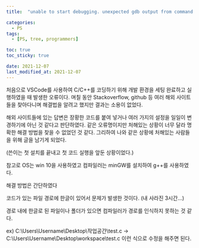```yaml
---
title:  "unable to start debugging. unexpected gdb output from command -environment-cd 해결 방법" 

categories:
  - PS
tags:
  - [PS, tree, programmers]

toc: true
toc_sticky: true

date: 2021-12-07
last_modified_at: 2021-12-07
---
```


처음으로 VSCode를 사용하여 C/C++를 코딩하기 위해 개발 환경을 세팅 완료하고 실행하였을 때 발생한 오류이다. 며칠 동안 Stackoverflow, github 등 여러 해외 사이트들을 찾아다니며 해결법을 알려고 했지만 결과는 소용이 없었다.

 
해외 사이트들에 있는 답변은 장황한 코드를 붙여 넣거나 여러 가지의 설정을 일일이 변경하기에 아닌 것 같다고 판단하였다. 같은 오류명이지만 처해있는 상황이 너무 달라 명확한 해결 방법을 찾을 수 없었던 것 같다. 그리하여 나와 같은 상황에 처해있는 사람들을 위해 글을 남기게 되었다.

(쓴이는 첫 설치를 끝내고 첫 코드 실행을 앞둔 상황이었다.)

 
참고로 OS는 win 10을 사용하였고 컴파일러는 minGW를 설치하여 g++를 사용하였다.

 
 해결 방법은 간단하였다

코드가 있는 파일 경로에 한글이 있어서 문제가 발생한 것이다. (내 사라진 3시간...)

경로 내에 한글로 된 파일이나 폴더가 있으면 컴파일러가 경로를 인식하지 못하는 것 같다.

ex)  C:\Users\Username\Desktop\작업공간\test.c -> C:\Users\Username\Desktop\workspace\test.c 이런 식으로 수정을 해주면 된다.